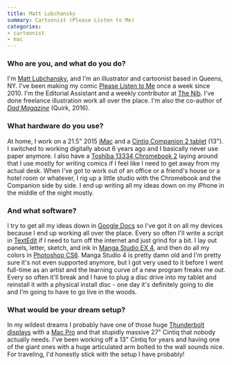 ```yaml
---
title: Matt Lubchansky
summary: Cartoonist (Please Listen to Me)
categories:
- cartoonist
- mac
---
```


### Who are you, and what do you do?

I'm [Matt Lubchansky](http://matt-lub.com/ "Matt's website."), and I'm an illustrator and cartoonist based in Queens, NY. I've been making my comic [Please Listen to Me](http://www.listen-tome.com/ "Matt's weekly web comic.") once a week since 2010. I'm the Editorial Assistant and a weekly contributor at [The Nib](https://thenib.com/ "A daily comic publication."). I've done freelance illustration work all over the place. I'm also the co-author of [*Dad Magazine*](https://www.amazon.com/Dad-Magazine-Americas-Pop-Culture/dp/1594748640/ "A pop magazine.") (Quirk, 2016).

### What hardware do you use?

At home, I work on a 21.5" 2015 [iMac][] and a [Cintiq Companion 2 tablet][cintiq-companion-2] (13"). I switched to working digitally about 6 years ago and I basically never use paper anymore. I also have a [Toshiba 13334 Chromebook 2][chromebook-2] laying around that I use mostly for writing comics if I feel like I need to get away from my actual desk. When I've got to work out of an office or a friend's house or a hotel room or whatever, I rig up a little studio with the Chromebook and the Companion side by side. I end up writing all my ideas down on my iPhone in the middle of the night mostly.

### And what software?

I try to get all my ideas down in [Google Docs][google-docs] so I've got it on all my devices because I end up working all over the place. Every so often I'll write a script in [TextEdit][] if I need to turn off the internet and just grind for a bit. I lay out panels, letter, sketch, and ink in [Manga Studio EX 4][manga-studio-ex], and then do all my colors in [Photoshop CS6][photoshop]. Manga Studio 4 is pretty damn old and I'm pretty sure it's not even supported anymore, but I got very used to it before I went full-time as an artist and the learning curve of a new program freaks me out. Every so often it'll break and I have to plug a disc drive into my tablet and reinstall it with a physical install disc - one day it's definitely going to die and I'm going to have to go live in the woods.

### What would be your dream setup?

In my wildest dreams I probably have one of those huge [Thunderbolt displays][thunderbolt-display] with a [Mac Pro][mac-pro] and that stupidly massive 27" Cintiq that nobody actually needs. I've been working off a 13" Cintiq for years and having one of the giant ones with a huge articulated arm bolted to the wall sounds nice. For traveling, I'd honestly stick with the setup I have probably!

[chromebook-2]: https://www.cnet.com/products/toshiba-chromebook-2-review/ "A 13.3 inch Chrome OS laptop."
[cintiq-companion-2]: https://www.wacom.com/en-us/products/pen-displays/cintiq-companion-2 "A drawing tablet."
[google-docs]: https://en.wikipedia.org/wiki/Google_Docs "A web-based office suite."
[imac]: https://www.apple.com/imac/ "An all-in-one computer."
[mac-pro]: https://www.apple.com/mac-pro/ "The Intel-based Mac tower computer."
[manga-studio-ex]: https://my.smithmicro.com/manga-studio-ex-5.html "Comic and manga creation software."
[photoshop]: https://www.adobe.com/products/photoshop.html "A bitmap image editor."
[textedit]: https://support.apple.com/en-us/HT2523 "A text editor included with Mac OS X."
[thunderbolt-display]: https://www.apple.com/displays/ "A Thunderbolt-powered monitor."
